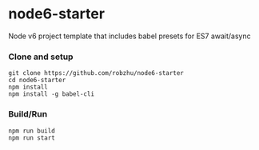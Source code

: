 # node6-starter
Node v6 project template that includes babel presets for ES7 await/async

### Clone and setup
```
git clone https://github.com/robzhu/node6-starter
cd node6-starter
npm install
npm install -g babel-cli
```

### Build/Run
```
npm run build
npm run start
```

